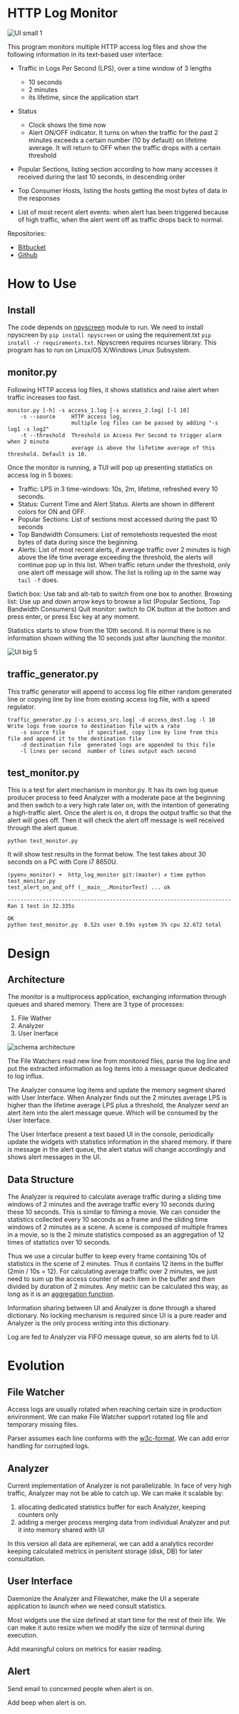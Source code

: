 HTTP Log Monitor
================

![UI small 1](/images/screenshot_1.png)

This program monitors multiple HTTP access log files and show the following information in its text-based user interface:

*  Traffic in Logs Per Second (LPS), over a time window of 3 lengths

    * 10 seconds
    * 2 minutes
    * its lifetime, since the application start

*  Status

    * Clock shows the time now
    * Alert ON/OFF indicator. It turns on when the traffic for the past 2 minutes exceeds a certain number (10 by default) on lifetime average. It will return to OFF when the traffic drops with a certain threshold

*  Popular Sections, listing section according to how many accesses it received during the last 10 seconds, in descending order
*  Top Consumer Hosts, listing the hosts getting the most bytes of data in the responses
*  List of most recent alert events: when alert has been triggered because of high traffic, when the alert went off as traffic drops back to normal.

Repositories:

*  [Bitbucket](https://bitbucket.org/raptorsun/http_log_monitor/src/master/)
*  [Github](https://github.com/raptorsun/http_log_monitor)



How to Use
==========

Install
-------
The code depends on [npyscreen](https://npyscreen.readthedocs.io/) module to run. We need to install npyscreen by ``pip install npyscreen`` or using the requirement.txt ``pip install -r requirements.txt``.
Npyscreen requires ncurses library. This program has to run on Linux/OS X/Windows Linux Subsystem.


monitor.py
----------
Following HTTP access log files, it shows statistics and raise alert when traffic increases too fast.

```
monitor.py [-h] -s access_1.log [-s access_2.log] [-l 10]
    -s --source     HTTP access log,
                    multiple log files can be passed by adding "-s log1 -s log2"
    -t --threshold  Threshold in Access Per Second to trigger alarm when 2 minute
                    average is above the lifetime average of this threshold. Default is 10.
```
Once the monitor is running, a TUI will pop up presenting statistics on access log in 5 boxes:

*  Traffic: LPS in 3 time-windows: 10s, 2m, lifetime, refreshed every 10 seconds.
*  Status: Current Time and Alert Status. Alerts are shown in different colors for ON and OFF.
*  Popular Sections: List of sections most accessed during the past 10 seconds
*  Top Bandwidth Consumers: List of remotehosts requested the most bytes of data during since the beginning.
*  Alerts: List of most recent alerts, if average traffic over 2 minutes is high above the life time average exceeding the threshold, the alerts will continue pop up in this list. When traffic return under the threshold, only one alert off message will show. The list is rolling up in the same way ``tail -f`` does.


Swtich box: Use tab and alt-tab to switch from one box to another.
Browsing list: Use up and down arrow keys to browse a list (Popular Sections, Top Bandwidth Consumers)
Quit monitor: switch to OK button at the bottom and press enter, or press Esc key at any moment.

Statistics starts to show from the 10th second. It is normal there is no information shown withing the 10 seconds just after launching the monitor.

![UI big 5](/images/screenshot_big_5.png)

traffic_generator.py
--------------------
This traffic generator will append to access log file either random generated line or copying line by line from existing access log file, with a speed regulator.

```
traffic_generator.py [-s access_src.log] -d access_dest.log -l 10
Write logs from source to destination file with a rate
    -s source file       if specified, copy line by line from this file and append it to the destination file
    -d destination file  generated logs are appended to this file
    -l lines per second  number of lines output each second
```

test_monitor.py
---------------
This is a test for alert mechanism in monitor.py. It has its own log queue producer process to feed Analyzer with a moderate pace at the beginning and then switch to a very high rate later on, with the intention of generating a high-traffic alert. Once the alert is on, it drops the output traffic so that the alert will goes off. Then it will check the alert off message is well received through the alert queue.
```
python test_monitor.py
```

It will show test results in the format below. The test takes about 30 seconds on a PC with Core i7 8650U.
```
(pyenv_monitor) ➜  http_log_monitor git:(master) ✗ time python test_monitor.py
test_alert_on_and_off (__main__.MonitorTest) ... ok

----------------------------------------------------------------------
Ran 1 test in 32.335s

OK
python test_monitor.py  0.52s user 0.59s system 3% cpu 32.672 total
```

Design
======

Architecture
------------
The monitor is a multiprocess application, exchanging information through queues and shared memory.
There are 3 type of processes:

1. File Wather
2. Analyzer
3. User Inerface

![schema architecture](images/architecture_schema.png)

The File Watchers read new line from monitored files, parse the log line and put the extracted information as log items into a message queue dedicated to log influx.

The Analyzer consume log items and update the memory segment shared with User Interface. When Analyzer finds out the 2 minutes average LPS is higher than the lifetime average LPS plus a threshold, the Analyzer send an alert item into the alert message queue. Which will be consumed by the User Interface.

The User Interface present a text based UI in the console, periodically update the widgets with statistics information in the shared memory. If there is message in the alert queue,  the alert status will change accordingly and shows alert messages in the UI.

Data Structure
--------------

The Analyzer is required to calculate average traffic during a sliding time windows of 2 minutes and the average traffic every 10 seconds during these 10 seconds. This is similar to filming a movie. We can consider the statistics collected every 10 seconds as a frame and the sliding time windows of 2 minutes as a scene. A scene is composed of multiple frames in a movie, so is the 2 minute statistics composed as an aggregation of 12 times of statistics over 10 seconds.

Thus we use a circular buffer to keep every frame containing 10s of statistics in the scene of 2 minutes. Thus it contains 12 items in the buffer (2min / 10s = 12). For calculating average traffic over 2 minutes, we just need to sum up the access counter of each item in the buffer and then divided by duration of 2 minutes. Any metric can be calculated this way, as long as it is an [aggregation function](https://en.wikipedia.org/wiki/Aggregate_function).

Information sharing between UI and Analyzer is done through a shared dictionary. No locking mechanism is required since UI is a pure reader and Analyzer is the only process writing into this dictionary.

Log are fed to Analyzer via FIFO message queue, so are alerts fed to UI.

Evolution
=========

File Watcher
------------
Access logs are usually rotated when reaching certain size in production environment. We can make File Watcher support rotated log file and temporary missing files.

Parser assumes each line conforms with the [w3c-format](https://www.w3.org/Daemon/User/Config/Logging.html). We can add error handling for corrupted logs.

Analyzer
--------
Current implementation of Analyzer is not parallelizable. In face of very high traffic, Analyzer may not be able to catch up. We can make it scalable by:
1. allocating dedicated statistics buffer for each Analyzer, keeping counters only
2. adding a merger process merging data from individual Analyzer and put it into memory shared with UI

In this version all data are ephemeral, we can add a analytics recorder keeping calculated metrics in perisitent storage (disk, DB) for later consultation.

User Interface
--------------
Daemonize the Analyzer and Filewatcher, make the UI a seperate application to launch when we need consult statistics. 

Most widgets use the size defined at start time for the rest of their life. We can make it auto resize when we modify the size of terminal during execution.

Add meaningful colors on metrics for easier reading.

Alert
-----
Send email to concerned people when alert is on.

Add beep when alert is on.
